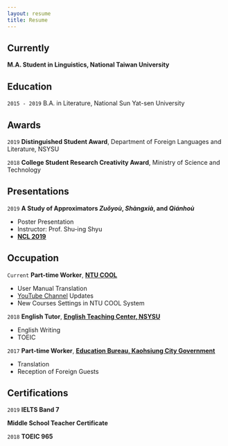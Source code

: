 ```yaml
---
layout: resume
title: Resume
---
```

## Currently

__M.A. Student in Linguistics, National Taiwan University__

## Education

`2015 - 2019`
B.A. in Literature, National Sun Yat-sen University 

## Awards

`2019`
__Distinguished Student Award__, Department of Foreign Languages and Literature, NSYSU

`2018`
__College Student Research Creativity Award__, Ministry of Science and Technology 

<!--## Publications

A list is also available [online](https://scholar.google.co.uk/citations?user=LTOTl0YAAAAJ) 

### Journals

`1994`
Article Title, Journal Title

`1994`
Article Title, Journal Title

### Books

`1994`
Book Title, Journal Title

`1994`
Book Title, Journal Title-->


## Presentations

`2019`
__A Study of Approximators *Zuǒyoù*, *Shàngxià*, and *Qiánhoù*__

- Poster Presentation
- Instructor: Prof. Shu-ing Shyu
- <a href="https://sites.google.com/view/ncl2019"><u><strong>NCL 2019</strong></u></a>


## Occupation

`Current`
__Part-time Worker__, <a href="https://www.dlc.ntu.edu.tw/ntu-cool/"><u><strong>NTU COOL</strong></u></a>

- User Manual Translation
- <a href="https://www.youtube.com/channel/UCIZ6pd5twm7fRwauPpO65tw"><u>YouTube Channel</u></a> Updates
- New Courses Settings in NTU COOL System

`2018`
__English Tutor__, <a href="http://etc.nsysu.edu.tw/"><u><strong>English Teaching Center, NSYSU</strong></u></a>

- English Writing
- TOEIC

`2017`
__Part-time Worker__, <a href="https://www.kh.edu.tw/department/U0"><u><strong>Education Bureau, Kaohsiung City Government</strong></u></a>

- Translation
- Reception of Foreign Guests

## Certifications

`2019`
__IELTS Band 7__

__Middle School Teacher Certificate__

`2018`
__TOEIC 965__


<!-- ### Footer

Last updated: May 2013 -->


